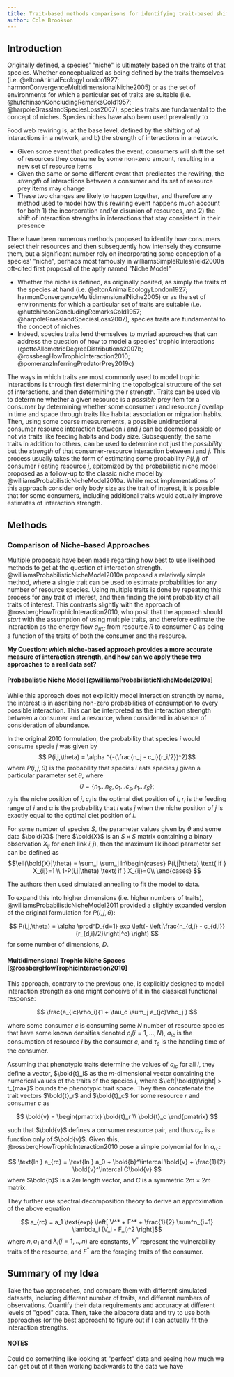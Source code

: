 ```yaml
---
title: Trait-based methods comparisons for identifying trait-based shifts in Albacore Tuna diets
author: Cole Brookson
---
```


## Introduction

Originally defined, a species' "niche" is ultimately based on the traits of that species. Whether conceptualized as being defined by the traits themselves (i.e. @eltonAnimalEcologyLondon1927; harmonConvergenceMultidimensionalNiche2005) or as the set of environments for which a particular set of traits are suitable (i.e. @hutchinsonConcludingRemarksCold1957; @harpoleGrasslandSpeciesLoss2007), species traits are fundamental to the concept of niches. Species niches have also been used prevalently to 

Food web rewiring is, at the base level, defined by the shifting of a) interactions in a network, and b) the strength of interactions in a network. 

* Given some event that predicates the event, consumers will shift the set of resources they consume by some non-zero amount, resulting in a new set of resource items
* Given the same or some different event that predicates the rewiring, the *strength* of interactions between a consumer and its set of resource prey items may change
* These two changes are likely to happen together, and therefore any method used to model how this rewiring event happens much account for both 1) the incorporation and/or disunion of resources, and 2) the shift of interaction strengths in interactions that stay consistent in their presence

There have been numerous methods proposed to identify how consumers select their resources and then subsequently how intensely they consume them, but a significant number rely on incorporating some conception of a species' "niche", perhaps most famously in williamsSimpleRulesYield2000a oft-cited first proposal of the aptly named "Niche Model"
* Whether the niche is defined, as originally posited, as simply the traits of the species at hand (i.e. @eltonAnimalEcologyLondon1927; harmonConvergenceMultidimensionalNiche2005) or as the set of environments for which a particular set of traits are suitable (i.e. @hutchinsonConcludingRemarksCold1957; @harpoleGrasslandSpeciesLoss2007), species traits are fundamental to the concept of niches. 
* Indeed, species traits lend themselves to myriad approaches that can address the question of how to model a species' trophic interactions (@ottoAllometricDegreeDistributions2007b; @rossbergHowTrophicInteraction2010; @pomeranzInferringPredatorPrey2019c)

The ways in which traits are most commonly used to model trophic interactions is through first determining the topological structure of the set of interactions, and then determining their strength. Traits can be used via to determine whether a given resource is a *possible* prey item for a consumer by determining whether some consumer $i$ and resource $j$ overlap in time and space through traits like habitat association or migration habits. Then, using some coarse measurements, a possible unidirectional consumer resource interaction between $i$ and $j$ can be deemed possible or not via traits like feeding habits and body size. Subsequently, the same traits in addition to others, can be used to determine not just the *possibility* but the *strength* of that consumer-resource interaction between $i$ and $j$. This process usually takes the form of estimating some probability $P(i,j)$ of consumer $i$ eating resource $j$, epitomized by the probabilistic niche model proposed as a follow-up to the classic niche model by @williamsProbabilisticNicheModel2010a. While most implementations of this approach consider only body size as the trait of interest, it is possible that for some consumers, including additional traits would actually improve estimates of interaction strength. 


## Methods

### Comparison of Niche-based Approaches

Multiple proposals have been made regarding how best to use likelihood methods to get at the question of interaction strength. @williamsProbabilisticNicheModel2010a proposed a relatively simple method, where a single trait can be used to estimate probabilities for any number of resource species. Using multiple traits is done by repeating this process for any trait of interest, and then finding the joint probability of all traits of interest. This contrasts slightly with the approach of @rossbergHowTrophicInteraction2010, who posit that the approach should *start* with the assumption of using multiple traits, and therefore estimate the interaction as the energy flow $a_{RC}$ from resource $R$ to consumer $C$ as being a function of the traits of both the consumer and the resource.  

**My Question: which niche-based approach provides a more accurate measure of interaction strength, and how can we apply these two approaches to a real data set?**



#### Probabalistic Niche Model [@williamsProbabilisticNicheModel2010a]

While this approach does not explicitly model interaction strength by name, the interest is in ascribing non-zero probabilities of consumption to every possible interaction. This can be interpreted as the interaction strength between a consumer and a resource, when considered in absence of consideration of abundance. 

In the original 2010 formulation, the probability that species $i$ would consume specie $j$ was given by $$ P(i,j,\theta) = \alpha ^{-(\frac{n_j - c_i}{r_i/2})^2}$$ where $P(i,j,\theta)$ is the probability that species $i$ eats species $j$ given a particular parameter set $\theta$, where $$\theta = \{{n_1 ... n_S, c_1 ... c_s, r_1 ... r_S\}};$$ $n_j$ is the niche position of $j$, $c_i$ is the optimal diet position of $i$, $r_i$ is the feeding range of $i$ and $\alpha$ is the probability that $i$ eats $j$ when the niche position of $j$ is exactly equal to the optimal diet position of $i$. 

For some number of species $S$, the parameter values given by $\theta$ and some data $\bold{X}$ (here $\bold{X}$ is an $S \times S$ matrix containing a binary observation $X_{ij}$ for each link $i,j$), then the maximum liklihood parameter set can be defined as $$\ell(\bold{X}|\theta) = \sum_i \sum_j ln\begin{cases}
P(i,j|\theta) \text{ if } X_{ij}=1 \\
1-P(i,j|\theta) \text{ if } X_{ij}=0\\
\end{cases} $$

The authors then used simulated annealing to fit the model to data. 

To expand this into higher dimensions (i.e. higher numbers of traits), @williamsProbabilisticNicheModel2011 provided a slightly expanded version of the original formulation for $P(i,j,\theta)$:

$$ P(i,j,\theta) = \alpha \prod^D_{d=1} exp \left(- \left|\frac{n_{d,j} - c_{d,i}}{r_{d,i}/2}\right|^e) \right) $$ for some number of dimensions, $D$.

#### Multidimensional Trophic Niche Spaces [@rossbergHowTrophicInteraction2010]

This approach, contrary to the previous one, is explicitly designed to model interaction strength as one might conceive of it in the classical functional response:

$$ \frac{a_{ic}\rho_i}{1 + \tau_c \sum_j a_{jc}\rho_j } $$

where some consumer $c$ is consuming some $N$ number of resource species that have some known densities denoted $\rho_i (i = 1, ..., N)$, $a_{ic}$ is the consumption of resource $i$ by the consumer $c$, and $\tau_c$ is the handling time of the consumer. 

Assuming that phenotypic traits determine the values of $a_{ic}$ for all $i$, they define a vector, $\bold{t}_i$ as the *m*-dimensional vector containing the numerical values of the traits of the species $i$, where $\left|\bold{t}\right| > t_{max}$ bounds the phenotypic trait space. They then concatenate the trait vectors $\bold{t}_r$ and $\bold{t}_c$ for some resource $r$ and consumer $c$ as 

$$ 
\bold{v} = 
\begin{pmatrix}
\bold{t}_r \\
\bold{t}_c
\end{pmatrix}
$$

such that $\bold{v}$ defines a consumer resource pair, and thus $a_{rc}$ is a function only of $\bold{v}$. Given this, @rossbergHowTrophicInteraction2010 pose a simple polynomial for $\text{ln }  a_{rc}$:

$$ \text{ln }  a_{rc} = \text{ln } a_0 + \bold{b}^\intercal \bold{v} + \frac{1}{2} \bold{v}^\intercal C\bold{v} $$ where $\bold{b}$ is a 2*m* length vector, and $C$ is a symmetric $2m \times 2m$ matrix. 

They further use spectral decomposition theory to derive an approximation of the above equation 

$$ a_{rc} = a_1 \text{exp} \left[ V^* + F^* + \frac{1}{2} \sum^n_{i=1} \lambda_i (V_i - F_i)^2 \right]$$ where $n, a_1$ and $\lambda_i (i = 1,..,n)$ are constants, $V^*$ represent the vulnerability traits of the resource, and $F^*$ are the foraging traits of the consumer.  





## Summary of my Idea

Take the two approaches, and compare them with different simulated datasets, including different number of traits, and different numbers of observations. Quantify their data requirements and accuracy at different levels of "good" data. Then, take the albacore data and try to use both approaches (or the best approach) to figure out if I can actually fit the interaction strengths. 








#### NOTES

Could do something like looking at "perfect" data and seeing how much we can get out of it then working backwards to the data we have